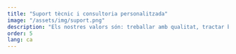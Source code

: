 ```yaml
---
title: "Suport tècnic i consultoria personalitzada"
image: "/assets/img/suport.png"
description: "Els nostres valors són: treballar amb qualitat, tractar bé a l’equip i tractar bé al client. No ens agrada parlar amb vocabulari tècnic, però si ens encanten transformar els reptes polítics en solucions tecnològiques!"
order: 5
lang: ca
---
```

